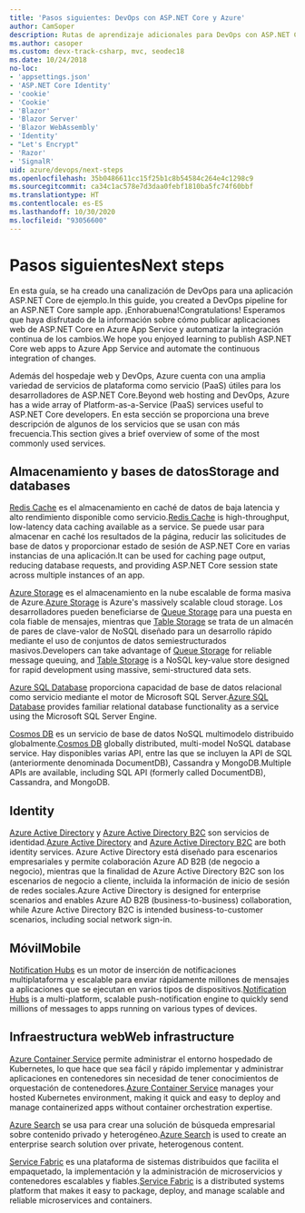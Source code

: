 ```yaml
---
title: 'Pasos siguientes: DevOps con ASP.NET Core y Azure'
author: CamSoper
description: Rutas de aprendizaje adicionales para DevOps con ASP.NET Core y Azure.
ms.author: casoper
ms.custom: devx-track-csharp, mvc, seodec18
ms.date: 10/24/2018
no-loc:
- 'appsettings.json'
- 'ASP.NET Core Identity'
- 'cookie'
- 'Cookie'
- 'Blazor'
- 'Blazor Server'
- 'Blazor WebAssembly'
- 'Identity'
- "Let's Encrypt"
- 'Razor'
- 'SignalR'
uid: azure/devops/next-steps
ms.openlocfilehash: 35b0486611cc15f25b1c8b54584c264e4c1298c9
ms.sourcegitcommit: ca34c1ac578e7d3daa0febf1810ba5fc74f60bbf
ms.translationtype: HT
ms.contentlocale: es-ES
ms.lasthandoff: 10/30/2020
ms.locfileid: "93056600"
---
```

# <a name="next-steps"></a><span data-ttu-id="ed051-103">Pasos siguientes</span><span class="sxs-lookup"><span data-stu-id="ed051-103">Next steps</span></span>

<span data-ttu-id="ed051-104">En esta guía, se ha creado una canalización de DevOps para una aplicación ASP.NET Core de ejemplo.</span><span class="sxs-lookup"><span data-stu-id="ed051-104">In this guide, you created a DevOps pipeline for an ASP.NET Core sample app.</span></span> <span data-ttu-id="ed051-105">¡Enhorabuena!</span><span class="sxs-lookup"><span data-stu-id="ed051-105">Congratulations!</span></span> <span data-ttu-id="ed051-106">Esperamos que haya disfrutado de la información sobre cómo publicar aplicaciones web de ASP.NET Core en Azure App Service y automatizar la integración continua de los cambios.</span><span class="sxs-lookup"><span data-stu-id="ed051-106">We hope you enjoyed learning to publish ASP.NET Core web apps to Azure App Service and automate the continuous integration of changes.</span></span>

<span data-ttu-id="ed051-107">Además del hospedaje web y DevOps, Azure cuenta con una amplia variedad de servicios de plataforma como servicio (PaaS) útiles para los desarrolladores de ASP.NET Core.</span><span class="sxs-lookup"><span data-stu-id="ed051-107">Beyond web hosting and DevOps, Azure has a wide array of Platform-as-a-Service (PaaS) services useful to ASP.NET Core developers.</span></span> <span data-ttu-id="ed051-108">En esta sección se proporciona una breve descripción de algunos de los servicios que se usan con más frecuencia.</span><span class="sxs-lookup"><span data-stu-id="ed051-108">This section gives a brief overview of some of the most commonly used services.</span></span>

## <a name="storage-and-databases"></a><span data-ttu-id="ed051-109">Almacenamiento y bases de datos</span><span class="sxs-lookup"><span data-stu-id="ed051-109">Storage and databases</span></span>

<span data-ttu-id="ed051-110">[Redis Cache](/azure/redis-cache/) es el almacenamiento en caché de datos de baja latencia y alto rendimiento disponible como servicio.</span><span class="sxs-lookup"><span data-stu-id="ed051-110">[Redis Cache](/azure/redis-cache/) is high-throughput, low-latency data caching available as a service.</span></span> <span data-ttu-id="ed051-111">Se puede usar para almacenar en caché los resultados de la página, reducir las solicitudes de base de datos y proporcionar estado de sesión de ASP.NET Core en varias instancias de una aplicación.</span><span class="sxs-lookup"><span data-stu-id="ed051-111">It can be used for caching page output, reducing database requests, and providing ASP.NET Core session state across multiple instances of an app.</span></span>

<span data-ttu-id="ed051-112">[Azure Storage](/azure/storage/) es el almacenamiento en la nube escalable de forma masiva de Azure.</span><span class="sxs-lookup"><span data-stu-id="ed051-112">[Azure Storage](/azure/storage/) is Azure's massively scalable cloud storage.</span></span> <span data-ttu-id="ed051-113">Los desarrolladores pueden beneficiarse de [Queue Storage](/azure/storage/queues/storage-queues-introduction) para una puesta en cola fiable de mensajes, mientras que [Table Storage](/azure/storage/tables/table-storage-overview) se trata de un almacén de pares de clave-valor de NoSQL diseñado para un desarrollo rápido mediante el uso de conjuntos de datos semiestructurados masivos.</span><span class="sxs-lookup"><span data-stu-id="ed051-113">Developers can take advantage of [Queue Storage](/azure/storage/queues/storage-queues-introduction) for reliable message queuing, and [Table Storage](/azure/storage/tables/table-storage-overview) is a NoSQL key-value store designed for rapid development using massive, semi-structured data sets.</span></span>

<span data-ttu-id="ed051-114">[Azure SQL Database](/azure/sql-database/) proporciona capacidad de base de datos relacional como servicio mediante el motor de Microsoft SQL Server.</span><span class="sxs-lookup"><span data-stu-id="ed051-114">[Azure SQL Database](/azure/sql-database/) provides familiar relational database functionality as a service using the Microsoft SQL Server Engine.</span></span>

<span data-ttu-id="ed051-115">[Cosmos DB](/azure/cosmos-db/) es un servicio de base de datos NoSQL multimodelo distribuido globalmente.</span><span class="sxs-lookup"><span data-stu-id="ed051-115">[Cosmos DB](/azure/cosmos-db/) globally distributed, multi-model NoSQL database service.</span></span> <span data-ttu-id="ed051-116">Hay disponibles varias API, entre las que se incluyen la API de SQL (anteriormente denominada DocumentDB), Cassandra y MongoDB.</span><span class="sxs-lookup"><span data-stu-id="ed051-116">Multiple APIs are available, including SQL API (formerly called DocumentDB), Cassandra, and MongoDB.</span></span>

## Identity

<span data-ttu-id="ed051-117">[Azure Active Directory](/azure/active-directory/) y [Azure Active Directory B2C](/azure/active-directory-b2c/) son servicios de identidad.</span><span class="sxs-lookup"><span data-stu-id="ed051-117">[Azure Active Directory](/azure/active-directory/) and [Azure Active Directory B2C](/azure/active-directory-b2c/) are both identity services.</span></span> <span data-ttu-id="ed051-118">Azure Active Directory está diseñado para escenarios empresariales y permite colaboración Azure AD B2B (de negocio a negocio), mientras que la finalidad de Azure Active Directory B2C son los escenarios de negocio a cliente, incluida la información de inicio de sesión de redes sociales.</span><span class="sxs-lookup"><span data-stu-id="ed051-118">Azure Active Directory is designed for enterprise scenarios and enables Azure AD B2B (business-to-business) collaboration, while Azure Active Directory B2C is intended business-to-customer scenarios, including social network sign-in.</span></span>

## <a name="mobile"></a><span data-ttu-id="ed051-119">Móvil</span><span class="sxs-lookup"><span data-stu-id="ed051-119">Mobile</span></span>

<span data-ttu-id="ed051-120">[Notification Hubs](/azure/notification-hubs/) es un motor de inserción de notificaciones multiplataforma y escalable para enviar rápidamente millones de mensajes a aplicaciones que se ejecutan en varios tipos de dispositivos.</span><span class="sxs-lookup"><span data-stu-id="ed051-120">[Notification Hubs](/azure/notification-hubs/) is a multi-platform, scalable push-notification engine to quickly send millions of messages to apps running on various types of devices.</span></span>

## <a name="web-infrastructure"></a><span data-ttu-id="ed051-121">Infraestructura web</span><span class="sxs-lookup"><span data-stu-id="ed051-121">Web infrastructure</span></span>

<span data-ttu-id="ed051-122">[Azure Container Service](/azure/aks/) permite administrar el entorno hospedado de Kubernetes, lo que hace que sea fácil y rápido implementar y administrar aplicaciones en contenedores sin necesidad de tener conocimientos de orquestación de contenedores.</span><span class="sxs-lookup"><span data-stu-id="ed051-122">[Azure Container Service](/azure/aks/) manages your hosted Kubernetes environment, making it quick and easy to deploy and manage containerized apps without container orchestration expertise.</span></span>

<span data-ttu-id="ed051-123">[Azure Search](/azure/search/) se usa para crear una solución de búsqueda empresarial sobre contenido privado y heterogéneo.</span><span class="sxs-lookup"><span data-stu-id="ed051-123">[Azure Search](/azure/search/) is used to create an enterprise search solution over private, heterogenous content.</span></span>

<span data-ttu-id="ed051-124">[Service Fabric](/azure/service-fabric/) es una plataforma de sistemas distribuidos que facilita el empaquetado, la implementación y la administración de microservicios y contenedores escalables y fiables.</span><span class="sxs-lookup"><span data-stu-id="ed051-124">[Service Fabric](/azure/service-fabric/) is a distributed systems platform that makes it easy to package, deploy, and manage scalable and reliable microservices and containers.</span></span>
